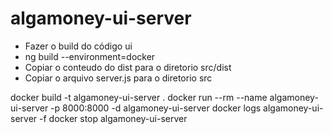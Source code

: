 # algamoney-ui-server

* Fazer o build do código ui
 * ng build --environment=docker
* Copiar o conteudo do dist para o diretorio src/dist
* Copiar o arquivo server.js para o diretorio src

docker build -t algamoney-ui-server .
docker run --rm --name algamoney-ui-server -p 8000:8000 -d algamoney-ui-server
docker logs algamoney-ui-server -f
docker stop algamoney-ui-server
